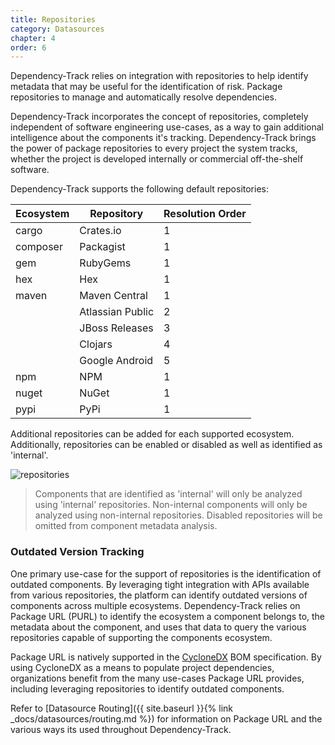 ```yaml
---
title: Repositories
category: Datasources
chapter: 4
order: 6
---
```


Dependency-Track relies on integration with repositories to help identify metadata that may be useful
for the identification of risk. Package repositories to manage and automatically resolve dependencies.

Dependency-Track incorporates the concept of repositories, completely independent of software engineering use-cases,
as a way to gain additional intelligence about the components it's tracking. Dependency-Track brings the power of
package repositories to every project the system tracks, whether the project is developed internally or commercial
off-the-shelf software.

Dependency-Track supports the following default repositories:

| Ecosystem | Repository       | Resolution Order |
| --------- | ---------------- | ---------------- |
| cargo     | Crates.io        | 1 |
| composer  | Packagist        | 1 |
| gem       | RubyGems         | 1 |
| hex       | Hex              | 1 |
| maven     | Maven Central    | 1 |
|           | Atlassian Public | 2 |
|           | JBoss Releases   | 3 |
|           | Clojars          | 4 |
|           | Google Android   | 5 |
| npm       | NPM              | 1 |
| nuget     | NuGet            | 1 |
| pypi      | PyPi             | 1 |


Additional repositories can be added for each supported ecosystem. Additionally, repositories can be enabled or disabled
as well as identified as 'internal'.

![repositories](/images/screenshots/repositories.png)

> Components that are identified as 'internal' will only be analyzed using 'internal' repositories. Non-internal
> components will only be analyzed using non-internal repositories. Disabled repositories will be omitted from
> component metadata analysis.


### Outdated Version Tracking

One primary use-case for the support of repositories is the identification of outdated components. By leveraging tight 
integration with APIs available from various repositories, the platform can identify outdated versions of components 
across multiple ecosystems. Dependency-Track relies on Package URL (PURL) to identify the ecosystem a component belongs 
to, the metadata about the component, and uses that data to query the various repositories capable of supporting the 
components ecosystem.

Package URL is natively supported in the [CycloneDX](http://cyclonedx.org/) BOM specification. By using CycloneDX as a 
means to populate project dependencies, organizations benefit from the many use-cases Package URL provides, including
leveraging repositories to identify outdated components.

Refer to [Datasource Routing]({{ site.baseurl }}{% link _docs/datasources/routing.md %})
for information on Package URL and the various ways its used throughout Dependency-Track.

